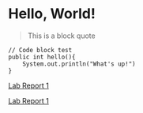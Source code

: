 # Hello, World!
> This is a block quote

```
// Code block test
public int hello(){
    System.out.println("What's up!")
}
```

[Lab Report 1](lab-report-1-week-0.html)

[Lab Report 1](https://aldenyue.github.io/cse15l-lab-reports/)
